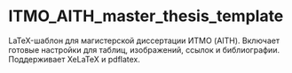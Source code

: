 # ITMO_AITH_master_thesis_template
LaTeX-шаблон для магистерской диссертации ИТМО (AITH). Включает готовые настройки для таблиц, изображений, ссылок и библиографии. Поддерживает XeLaTeX и pdflatex.
